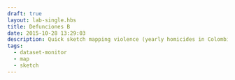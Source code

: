 ```yaml
---
draft: true
layout: lab-single.hbs
title: Defunciones B
date: 2015-10-28 13:29:03
description: Quick sketch mapping violence (yearly homicides in Colombia) data with animation sprites.
tags:
  - dataset-monitor
  - map
  - sketch
---
```

